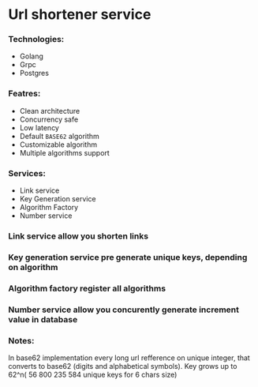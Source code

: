 # Url shortener service 
### Technologies:
- Golang 
- Grpc
- Postgres

### Featres:
- Clean architecture
- Concurrency safe
- Low latency
- Default <code>BASE62</code> algorithm
- Customizable algorithm
- Multiple algorithms support

### Services:
- Link service 
- Key Generation service
- Algorithm Factory
- Number service

### Link service allow you shorten links
### Key generation service pre generate unique keys, depending on algorithm 
### Algorithm factory register all algorithms 
### Number service allow you concurently generate increment value in database



### Notes:
In base62 implementation every long url refference on unique integer, that converts to base62 (digits and alphabetical symbols). Key grows up to 62^n( 56 800 235 584 unique keys for 6 chars size)




